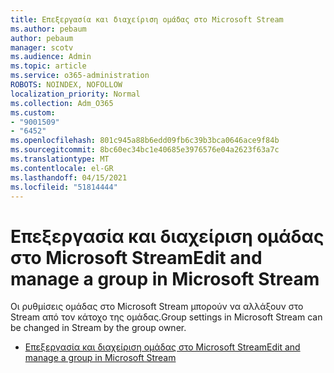 ```yaml
---
title: Επεξεργασία και διαχείριση ομάδας στο Microsoft Stream
ms.author: pebaum
author: pebaum
manager: scotv
ms.audience: Admin
ms.topic: article
ms.service: o365-administration
ROBOTS: NOINDEX, NOFOLLOW
localization_priority: Normal
ms.collection: Adm_O365
ms.custom:
- "9001509"
- "6452"
ms.openlocfilehash: 801c945a88b6edd09fb6c39b3bca0646ace9f84b
ms.sourcegitcommit: 8bc60ec34bc1e40685e3976576e04a2623f63a7c
ms.translationtype: MT
ms.contentlocale: el-GR
ms.lasthandoff: 04/15/2021
ms.locfileid: "51814444"
---
```

# <a name="edit-and-manage-a-group-in-microsoft-stream"></a><span data-ttu-id="0c65c-102">Επεξεργασία και διαχείριση ομάδας στο Microsoft Stream</span><span class="sxs-lookup"><span data-stu-id="0c65c-102">Edit and manage a group in Microsoft Stream</span></span>

<span data-ttu-id="0c65c-103">Οι ρυθμίσεις ομάδας στο Microsoft Stream μπορούν να αλλάξουν στο Stream από τον κάτοχο της ομάδας.</span><span class="sxs-lookup"><span data-stu-id="0c65c-103">Group settings in Microsoft Stream can be changed in Stream by the group owner.</span></span>  

- [<span data-ttu-id="0c65c-104">Επεξεργασία και διαχείριση ομάδας στο Microsoft Stream</span><span class="sxs-lookup"><span data-stu-id="0c65c-104">Edit and manage a group in Microsoft Stream</span></span>](https://docs.microsoft.com/stream/portal-manage-groups)
